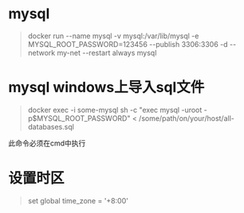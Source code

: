 # mysql

> docker run --name mysql -v mysql:/var/lib/mysql -e MYSQL_ROOT_PASSWORD=123456 --publish 3306:3306 -d --network my-net --restart always mysql

# mysql windows上导入sql文件

> docker exec -i some-mysql sh -c "exec mysql -uroot -p$MYSQL_ROOT_PASSWORD" < /some/path/on/your/host/all-databases.sql

此命令必须在cmd中执行

# 设置时区

> set global time_zone = '+8:00'